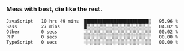 ### Mess with best, die like the rest.


<!--START_SECTION:waka-->
```text
JavaScript   10 hrs 49 mins  ████████████████████████░   95.96 % 
Sass         27 mins         █░░░░░░░░░░░░░░░░░░░░░░░░   04.02 % 
Other        0 secs          ░░░░░░░░░░░░░░░░░░░░░░░░░   00.02 % 
PHP          0 secs          ░░░░░░░░░░░░░░░░░░░░░░░░░   00.00 % 
TypeScript   0 secs          ░░░░░░░░░░░░░░░░░░░░░░░░░   00.00 %
```
<!--END_SECTION:waka-->
